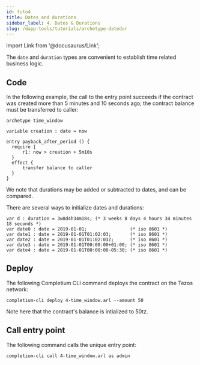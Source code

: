 ```yaml
---
id: tuto4
title: Dates and durations
sidebar_label: 4. Dates & Durations
slug: /dapp-tools/tutorials/archetype-datedur
---
```



import Link from '@docusaurus/Link';

The `date` and `duration` types are convenient to establish time related business logic.

## Code

In the following example, the call to the entry point succeeds if the contract was created more than 5 minutes and 10 seconds ago; the contract balance must be transferred to caller:

```archetype {7}
archetype time_window

variable creation : date = now

entry payback_after_period () {
  require {
      r1: now > creation + 5m10s
  }
  effect {
      transfer balance to caller
  }
}
```

We note that durations may be added or subtracted to dates, and can be compared.

There are several ways to initialize dates and durations:

```archetype
var d : duration = 3w8d4h34m18s; (* 3 weeks 8 days 4 hours 34 minutes 18 seconds *)
var date0 : date = 2019-01-01;                (* iso 8601 *)
var date1 : date = 2019-01-01T01:02:03;       (* iso 8601 *)
var date2 : date = 2019-01-01T01:02:03Z;      (* iso 8601 *)
var date3 : date = 2019-01-01T00:00:00+01:00; (* iso 8601 *)
var date4 : date = 2019-01-01T00:00:00-05:30; (* iso 8601 *)
```


## Deploy

The following <Link to='/docs/dapp-tools/completium-cli'>Completium CLI</Link> command deploys the contract on the Tezos network:

```
completium-cli deploy 4-time_window.arl --amount 50
```

Note here that the contract's balance is intialized to 50tz.

## Call entry point

The following command calls the unique entry point:

```
completium-cli call 4-time_window.arl as admin
```

